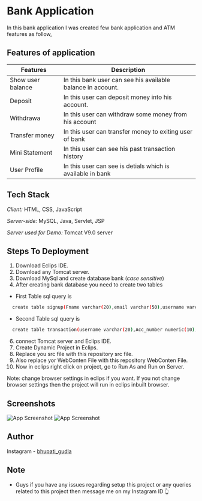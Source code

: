 
# Bank Application 
In this bank application I was created few bank application and ATM features as follow,

## Features of application 

| Features        | Description                                                          |
| ----------------- | ------------------------------------------------------------------ |
|Show user balance   | In this bank user can see his available balance in account. |
| Deposit  | In this user can deposit money into his account.  |
| Withdrawa | In this user can withdraw some money from his account |
| Transfer money | In this user can transfer money to exiting user of bank |
| Mini Statement | In this user can see his past transaction history |
| User Profile | In this user can see is detials which is available in bank |


## Tech Stack

*Client:* HTML, CSS, JavaScript 

*Server-side:* MySQL, Java, Servlet, JSP

*Server used for Demo:* Tomcat V9.0 server

## Steps To Deployment

1) Download Eclips IDE.
2) Download any Tomcat server.
3) Download MySql and create database bank (*case sensitive*)
4) After creating bank database you need to create two tables 

- First Table sql query is
```bash
  create table signup(Fname varchar(20),email varchar(50),username varchar(20) primary key,ph_number numeric(10),Acc_number numeric(10),gender varchar(20),Account_Type varchar(20),password varchar(15),r_password varchar(15), balance int default 5000);
```
- Second Table sql query is
```bash
  create table transaction(username varchar(20),Acc_number numeric(10),Date_time varchar(100), Activity varchar(10) , Amount int);
```

6) connect Tomcat server and Eclips IDE.
7) Create Dynamic Project in Eclips.
8) Replace you src file with this repository src file.
9) Also replace yor WebConten File with this repository WebConten File.
10) Now in eclips right click on project, go to Run As and Run on Server.

Note: change browser settings in eclips if you want. If you not change browser settings then the project will run in eclips inbuilt browser.

  
  
  
  
## Screenshots

![App Screenshot](https://via.placeholder.com/468x300?text=App+Screenshot+Here)
![App Screenshot](https://via.placeholder.com/468x300?text=App+Screenshot+Here)



## Author

Instagram - [bhupati_gudla](https://www.instagram.com/bhupati_gudla/)

## Note
- Guys if you have any issues regarding setup this project or any queries related to this project then message me on my Instagram ID 👆

  
